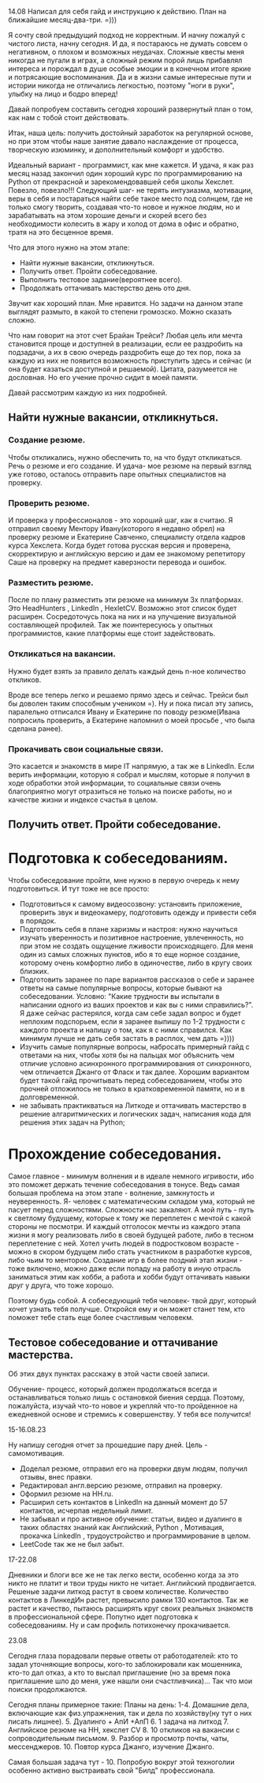 14.08 
Написал для себя гайд и инструкцию к действию. План на ближайшие месяц-два-три. =)))

Я сочту свой предыдущий подход не корректным. И начну пожалуй с чистого листа, начну сегодня. И да, я постараюсь не думать совсем о негативном, о плохом и возможных неудачах. Сложные квесты меня никогда не пугали в играх, а сложный режим порой лишь прибавлял интереса и порождал в душе особые эмоции и в конечном итоге яркие и потрясающие воспоминания. Да и в жизни самые интересные пути и истории никогда не отличались легкостью, поэтому "ноги в руки", улыбку на лицо и бодро вперед! 

Давай попробуем составить сегодня хороший развернутый план о том, как нам с тобой стоит действовать.

Итак, наша цель: получить  достойный заработок на регулярной основе, но при этом чтобы наше занятие  давало наслаждение от процесса, творческую изюминку, и дополнительный комфорт и удобство. 

Идеальный вариант - программист, как мне кажется. И удача, я как раз месяц назад закончил один хороший курс по программированию на  Python от прекрасной и зарекомендовавшей себя школы Хекслет. Повезло, повезло!!!
Следующий шаг- не терять интузиазма, мотивации, веры в себя и постараться найти себе такое место под солнцем, где не только смогу творить, создавая что-то новое и нужное людям, но и зарабатывать на этом хорошие деньги и скорей всего без необходимости колесить в жару и холод от дома в офис и обратно, тратя на это бесценное время. 

Что для этого нужно на этом этапе:
- Найти нужные вакансии, откликнуться.
- Получить ответ. Пройти собеседование. 
- Выполнить тестовое задание(вероятнее всего).
- Продолжать оттачивать мастерство день ото дня.

Звучит как хороший план. Мне нравится. Но задачи на данном этапе выглядят размыто, в какой то степени громозско. Можно сказать сложно. 

Что нам говорит на этот счет Брайан Трейси? Любая цель или мечта становится проще и доступней в реализации, если ее раздробить на подзадачи, а их  в свою очередь раздробить еще до тех пор, пока за каждую из них не появится  возможность приступить здесь и сейчас (и она будет казаться доступной и решаемой). Цитата, разумеется не дословная. Но его учение прочно сидит в моей памяти.

Давай рассмотрим каждую из них подробней.
## Найти нужные вакансии, откликнуться.

### Создание резюме.

Чтобы откликались, нужно обеспечить то, на что будут откликаться. Речь о резюме и его создание. 
И удача- мое резюме на первый взгляд уже готово, осталось отправить паре опытных специалистов на проверку.  

### Проверить резюме.

И проверка у профессионалов - это хороший шаг, как  я считаю.
Я отправил своему Ментору Ивану(которого я недавно обрел) на проверку резюме и Екатерине Савченко, специалисту отдела кадров курса Хекслета. Когда будет готова русская версия и проверена, скорректирую и английскую версию и дам ее знакомому репетитору Саше на проверку на предмет каверзности перевода и ошибок. 

### Разместить резюме.

После по плану разместить эти резюме на минимум 3х платформах. Это  HeadHunters ,  LinkedIn ,  HexletCV. Возможно этот список будет расширен. Сосредоточусь пока на них и на улучшение визуальной составляющей профилей. Так же поинтересуюсь у опытных программистов, какие платформы еще стоит задействовать.

### Откликаться на вакансии.

Нужно будет взять за правило делать каждый день  n-ное количество откликов.

Вроде все теперь легко и решаемо прямо здесь и сейчас. Трейси был бы доволен таким способным учеником =). Ну и пока писал эту запись, паралельно отписался Ивану и Екатерине по поводу резюме(Ивана попросиль проверить, а Екатерине напомнил о моей просьбе , что была сделана ранее).

### Прокачивать свои социальные связи.

Это касается и знакомств в мире  IT  напрямую, а так же в  LinkedIn. Если верить информации, которую я собрал и мыслям, которые я получил в ходе обработки этой информации, то социальные связи очень благоприятно могут отразиться не только на поиске работы, но и качестве жизни и индексе счастья в целом.


## Получить ответ. Пройти собеседование.

# Подготовка к собеседованиям.

Чтобы собеседование пройти, мне нужно в первую очередь к нему подготовиться. И тут тоже не все просто:

- Подготовиться к самому видеосозвону: установить приложение, проверить звук и видеокамеру, подготовить одежду и привести себя в порядок.
- Подготовить себя в плане харизмы и настроя: нужно научиться изучать уверенность и позитивное настроение, увлеченность, но при этом не создать ощущение лживости происходящего. Для меня один из самых сложных пунктов, ибо я то еще норное создание, которому очень комфортно либо в одиночестве, либо в кругу своих близких.
- Подготовить заранее по паре вариантов рассказов о себе и заранее ответы на самые популярные вопросы, которые бывают на собеседовании. Условно: "Какие трудности вы испытали в написании одного из ваших проектов и как вы с ними справились?". Я даже сейчас растерялся, когда сам себе задал вопрос и будет неплохим подспорьем, если я заранее выпишу по 1-2 трудности с каждого проекта и напишу о том, как я с ними справился. Как минимум лучше не дать себя застать в расплох, чем дать =)))) 
- Изучить самые популярные вопросы, набросать примерный гайд с ответами на них, чтобы хотя бы на пальцах мог объяснить чем отличие условно асинхронного программирования от синхронного, чем отличается Джанго от Фласк и так далее. Хорошим вариантом будет такой гайд прочитывать перед собеседованием, чтобы это прочней отложилось не только в кратковременной памяти, но и в долговременной.
- не забывать практикваться на Литкоде и оттачивать мастерство  в решение алгаритмических и логических задач, написания кода для решения этих задач на  Python;

# Прохождение собеседования.

Самое главное - минимум волнения и в идеале немного игривости, ибо это поможет держать течение собеседования в тонусе. Ведь самая большая проблема на этом этапе - волнение, замкнутость и неуверенность. Я- человек с математическим складом ума, который не пасует перед сложностями. Сложности нас закаляют. А мой путь - путь к светлому будущему, которые к тому же переплетен с мечтой с какой стороны не посмотри. И каждый отголосок мечты из каждого этапа жизни я могу реализовать либо в своей будущей работе, либо в тесном переплетение с ней. Хотел учить людей  в подростковом возрасте - можно в скором будущем либо стать участником в разработке курсов, либо чьим то ментором. Создание игр в более поздний этап жизни - тоже включено, можно даже если попаду на работу в иную отрасль заниматься этим как хобби, а работа и хобби будут оттачивать навыки друг у друга, что тоже хорошо. 

Поэтому будь собой. А собеседующий тебя человек- твой друг, который хочет узнать тебя получше. Откройся ему и он может станет тем, кто поможет тебе стать еще более счастливым человекм.

## Тестовое собеседование и оттачивание мастерства.

Об этих двух пунктах расскажу в этой части своей записи.

Обучение- процесс, который должен продолжаться всегда и останавливаться только лишь с остановкой  биения сердца.
Поэтому, пожалуйста, изучай что-то новое и укрепляй что-то пройденное на ежедневной основе и стремись к совершенству. У тебя все получится!

15-16.08.23

Ну напишу сегодня отчет за прошедшие пару дней. Цель - самомотивация.

- Доделал резюме, отправил его на проверки двум людям, получил отзывы, внес правки.
- Редактировал англ.версию резюме, отправил на проверку.
- Оформил резюме на  HH.ru.
- Расширил сеть контактов в  LinkedIn на данный момент до 57 контактов, исчерпав недельный лимит.
- Не забывал и про активное обучение: статьи, видео и дуалинго в таких областях знаний как Английский, Python , Мотивация, прокачка  LinkedIn , трудоустройство и программирование в целом.
-  LeetCode  так же не был забыт.


17-22.08

Дневники  и блоги все же не так легко вести, особенно когда за это никто не платит и твои труды никто не читает.
Английский продвигается. Решеные задачи литкод растут в своем количестве. 
Количество контактов в ЛинкедИн растет, превысило рамки 130 контактов. Так же растет и качество, пытаюсь расширять круг своих реальных знакомств в профессиональной сфере. 
Попутно идет подготовка к собеседованиям. Ну и сам профиль потихонечку прокачивается.

23.08

Сегодня глаза порадовали первые ответы от работодателей: кто то задал уточняющие вопросы, кого-то заблокировали как мошенника, кто-то дал отказ, а кто то выслал приглашение (но за время пока приглашение шло до меня, уже нашли они счастливчика)... Так что мои поиски продолжаются.

Сегодня планы примерное такие:
Планы на день:
1-4. Домашние дела, включающие как физ.упражнения, так и дела по хозяйству(ну тут о них писать лишнее).
5. Дуалинго + АпИ +АпП
6. 1 задача на литкод
7. Английское резюме  на HH, хекслет CV
8. 10 откликов на вакансии с сопроводительным письмом.
9. Разбор и просмотр почты, чаты, мессенджеров.
10. Повтор курса Джанго, изучение Джанго.

Самая большая задача тут - 10. Попробую вокруг этой техноголии особенно активно выстраивать свой "Билд" профессионала.

